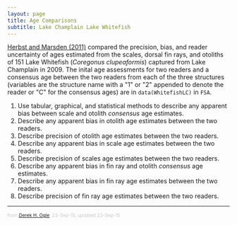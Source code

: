 ```yaml
---
layout: page
title: Age Comparisons
subtitle: Lake Champlain Lake Whitefish
---
```


[Herbst and Marsden (2011)](http://www.uvm.edu/rsenr/emarsden/documents/Herbst%20and%20Marsden%20whitefish%20age%20structure%20comparison.pdf) compared the precision, bias, and reader uncertainty of ages estimated from the scales, dorsal fin rays, and otoliths of 151 Lake Whitefish (*Coregonus clupeaformis*) captured from Lake Champlain in 2009.  The inital age assessments for two readers and a consensus age between the two readers from each of the three structures (variables are the structure name with a "1" or "2" appended to denote the reader or "C" for the consensus ages) are in `data(WhitefishLC)` in `FSA`.

1. Use tabular, graphical, and statistical methods to describe any apparent bias between scale and otolith *consensus* age estimates.
1. Describe any apparent bias in otolith age estimates between the two readers.
1. Describe precision of otolith age estimates between the two readers.
1. Describe any apparent bias in scale age estimates between the two readers.
1. Describe precision of scales age estimates between the two readers.
1. Describe any apparent bias in fin ray and otolith *consensus* age estimates.
1. Describe any apparent bias in fin ray age estimates between the two readers.
1. Describe precision of fin ray age estimates between the two readers.

---
<p style="font-size:0.75em; color:c6c6c6">from <a href="http://derekogle.com">Derek H. Ogle</a>, 23-Sep-15, updated 23-Sep-15</p>

<style type="text/css">
ol ol { list-style-type: lower-alpha; }
</style>
